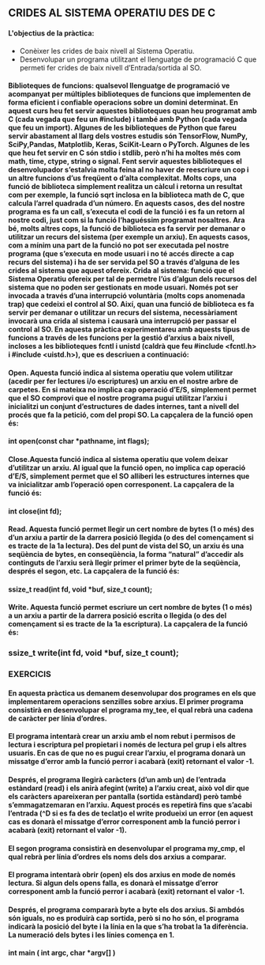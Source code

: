 ## CRIDES AL SISTEMA OPERATIU DES DE C

#### L'objectius de la pràctica:  
* Conèixer les crides de baix nivell al Sistema Operatiu.
* Desenvolupar un programa utilitzant el llenguatge de programació C que permeti
fer crides de baix nivell d’Entrada/sortida al SO.

#### Biblioteques de funcions: qualsevol llenguatge de programació ve acompanyat per múltiples biblioteques de funcions que implementen de forma eficient i confiable operacions sobre un domini determinat. En aquest curs heu fet servir aquestes biblioteques quan heu programat amb C (cada vegada que feu un #include) i també amb Python (cada vegada que feu un import). Algunes de les biblioteques de Python que fareu servir abastament al llarg dels vostres estudis són TensorFlow, NumPy, SciPy,Pandas, Matplotlib, Keras, SciKit-Learn o PyTorch. Algunes de les que heu fet servir en C són stdio i stdlib, però n’hi ha moltes més com math, time, ctype, string o signal. Fent servir aquestes biblioteques el desenvolupador s’estalvia molta feina al no haver de reescriure un cop i un altre funcions d’us freqüent o d’alta complexitat. Molts cops, una funció de biblioteca simplement realitza un càlcul i retorna un resultat com per exemple, la funció sqrt inclosa en la biblioteca math de C, que calcula l’arrel quadrada d’un número. En aquests casos, des del nostre programa es fa un call, s’executa el codi de la funció i es fa un retorn al nostre codi, just com si la funció l’haguéssim programat nosaltres. Ara bé, molts altres cops, la funció de biblioteca es fa servir per demanar o utilitzar un recurs del sistema (per exemple un arxiu). En aquests casos, com a mínim una part de la funció no pot ser executada pel nostre programa (que s’executa en mode usuari i no té accés directe a cap recurs del sistema) i ha de ser servida pel SO a través d’alguna de les crides al sistema que aquest ofereix. Crida al sistema: funció que el Sistema Operatiu ofereix per tal de permetre l’ús d’algun dels recursos del sistema que no poden ser gestionats en mode usuari. Només pot ser invocada a través d’una interrupció voluntària (molts cops anomenada trap) que cedeixi el control al SO. Així, quan una funció de biblioteca es fa servir per demanar o utilitzar un recurs del sistema, necessàriament invocarà una crida al sistema i causarà una interrupció per passar el control al SO. En aquesta pràctica experimentareu amb aquests tipus de funcions a través de les funcions per la gestió d’arxius a baix nivell, incloses a les biblioteques fcntl i unistd (caldrà que feu #include <fcntl.h> i #include <uistd.h>), que es descriuen a continuació:

#### Open. Aquesta funció indica al sistema operatiu que volem utilitzar (acedir per fer lectures i/o escriptures) un arxiu en el nostre arbre de carpetes. En si mateixa no implica cap operació d’E/S, simplement permet que el SO comprovi que el nostre programa pugui utilitzar l’arxiu i inicialitzi un conjunt d’estructures de dades internes, tant a nivell del procés que fa la petició, com del propi SO. La capçalera de la funció open és: 
#### int open(const char *pathname, int flags);

#### Close.Aquesta funció indica al sistema operatiu que volem deixar d’utilitzar un arxiu. Al igual que la funció open, no implica cap operació d’E/S, simplement permet que el SO alliberi les estructures internes que va inicialitzar amb l’operació open corresponent. La capçalera de la funció és:
#### int close(int fd);

#### Read. Aquesta funció permet llegir un cert nombre de bytes (1 o més) des d’un arxiu a partir de la darrera posició llegida (o des del començament si es tracte de la 1a lectura). Des del punt de vista del SO, un arxiu és una seqüència de bytes, en conseqüència, la forma “natural” d’accedir als continguts de l’arxiu serà llegir primer el primer byte de la seqüència, després el segon, etc. La capçalera de la funció és:
#### ssize_t read(int fd, void *buf, size_t count);

#### Write. Aquesta funció permet escriure un cert nombre de bytes (1 o més) a un arxiu a partir de la darrera posició escrita o llegida (o des del començament si es tracte de la 1a escriptura). La capçalera de la funció és:
### ssize_t write(int fd, void *buf, size_t count);

### EXERCICIS
#### En aquesta pràctica us demanem desenvolupar dos programes en els que implementarem operacions senzilles sobre arxius. El primer programa consistirà en desenvolupar el programa my_tee, el qual rebrà una cadena de caràcter per línia d’ordres. 
#### El programa intentarà crear un arxiu amb el nom rebut i permisos de lectura i escriptura pel propietari i només de lectura pel grup i els altres usuaris. En cas de que no es pugui crear l’arxiu, el programa donarà un missatge d’error amb la funció perror i acabarà (exit) retornant el valor -1.

#### Després, el programa llegirà caràcters (d’un amb un) de l’entrada estàndard (read) i els anirà afegint (write) a l’arxiu creat, això vol dir que els caràcters apareixeran per pantalla (sortida estàndard) però també s’emmagatzemaran en l’arxiu. Aquest procés es repetirà fins que s’acabi l’entrada (^D si es fa des de teclat)o el write produeixi un error (en aquest cas es donarà el missatge d’error corresponent amb la funció perror i acabarà (exit) retornant el valor -1).

#### El segon programa consistirà en desenvolupar el programa my_cmp, el qual rebrà per línia d’ordres els noms dels dos arxius a comparar.
#### El programa intentarà obrir (open) els dos arxius en mode de només lectura. Si algun dels opens falla, es donarà el missatge d’error corresponent amb la funció perror i acabarà (exit) retornant el valor -1.
#### Després, el programa compararà byte a byte els dos arxius. Si ambdós són iguals, no es produirà cap sortida, però si no ho són, el programa indicarà la posició del byte i la línia en la que s’ha trobat la 1a diferència. La numeració dels bytes i les línies comença en 1.

#### int main ( int argc, char *argv[] )
